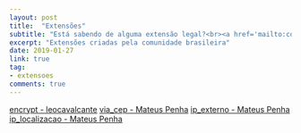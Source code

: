 ```yaml
---
layout: post
title:  "Extensões"
subtitle: "Está sabendo de alguma extensão legal?<br><a href='mailto:conteudo@dartbrasil.com.br' style='font-weight: normal;'>Manda para a gente!</a>"
excerpt: "Extensões criadas pela comunidade brasileira"
date: 2019-01-27
link: true
tag:
- extensoes
comments: true
---
```



[encrypt - leocavalcante](https://pub.dartlang.org/packages/encrypt?fbclid=IwAR1-JxnMjFyIwPM_ChOu89YxU7erjECaRNFwC9Z1TtnV6bFLqaUqAjRWR1A)
[via_cep - Mateus Penha](https://pub.dartlang.org/packages/via_cep)
[ip_externo - Mateus Penha](https://pub.dartlang.org/packages/ip_externo)
[ip_localizacao - Mateus Penha](https://pub.dartlang.org/packages/ip_localizacao)